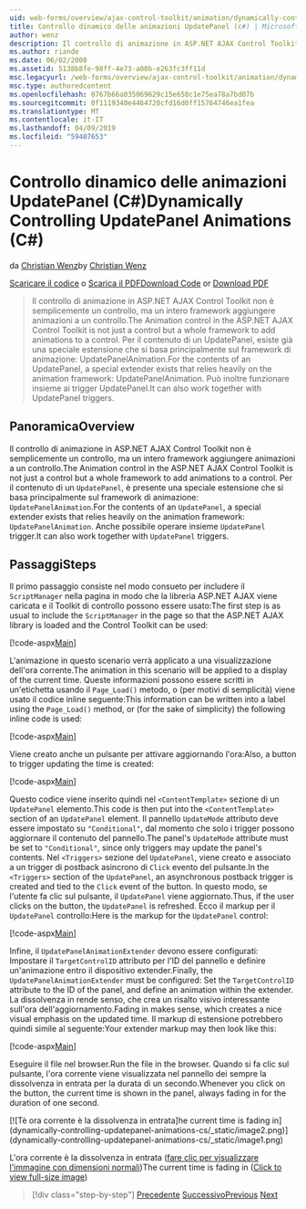 ```yaml
---
uid: web-forms/overview/ajax-control-toolkit/animation/dynamically-controlling-updatepanel-animations-cs
title: Controllo dinamico delle animazioni UpdatePanel (c#) | Microsoft Docs
author: wenz
description: Il controllo di animazione in ASP.NET AJAX Control Toolkit non è semplicemente un controllo, ma un intero framework aggiungere animazioni a un controllo. Per il contenuto di un...
ms.author: riande
ms.date: 06/02/2008
ms.assetid: 5138b8fe-98ff-4e73-a00b-e263fc3ff11d
msc.legacyurl: /web-forms/overview/ajax-control-toolkit/animation/dynamically-controlling-updatepanel-animations-cs
msc.type: authoredcontent
ms.openlocfilehash: 0767b66a035069629c15e658c1e75ea78a7bd07b
ms.sourcegitcommit: 0f1119340e4464720cfd16d0ff15764746ea1fea
ms.translationtype: MT
ms.contentlocale: it-IT
ms.lasthandoff: 04/09/2019
ms.locfileid: "59407653"
---
```

# <a name="dynamically-controlling-updatepanel-animations-c"></a><span data-ttu-id="45902-104">Controllo dinamico delle animazioni UpdatePanel (C#)</span><span class="sxs-lookup"><span data-stu-id="45902-104">Dynamically Controlling UpdatePanel Animations (C#)</span></span>

<span data-ttu-id="45902-105">da [Christian Wenz](https://github.com/wenz)</span><span class="sxs-lookup"><span data-stu-id="45902-105">by [Christian Wenz](https://github.com/wenz)</span></span>

<span data-ttu-id="45902-106">[Scaricare il codice](http://download.microsoft.com/download/9/3/f/93f8daea-bebd-4821-833b-95205389c7d0/UpdatePanelAnimation2.cs.zip) o [Scarica il PDF](http://download.microsoft.com/download/b/6/a/b6ae89ee-df69-4c87-9bfb-ad1eb2b23373/updatepanelanimation2CS.pdf)</span><span class="sxs-lookup"><span data-stu-id="45902-106">[Download Code](http://download.microsoft.com/download/9/3/f/93f8daea-bebd-4821-833b-95205389c7d0/UpdatePanelAnimation2.cs.zip) or [Download PDF](http://download.microsoft.com/download/b/6/a/b6ae89ee-df69-4c87-9bfb-ad1eb2b23373/updatepanelanimation2CS.pdf)</span></span>

> <span data-ttu-id="45902-107">Il controllo di animazione in ASP.NET AJAX Control Toolkit non è semplicemente un controllo, ma un intero framework aggiungere animazioni a un controllo.</span><span class="sxs-lookup"><span data-stu-id="45902-107">The Animation control in the ASP.NET AJAX Control Toolkit is not just a control but a whole framework to add animations to a control.</span></span> <span data-ttu-id="45902-108">Per il contenuto di un UpdatePanel, esiste già una speciale estensione che si basa principalmente sul framework di animazione: UpdatePanelAnimation.</span><span class="sxs-lookup"><span data-stu-id="45902-108">For the contents of an UpdatePanel, a special extender exists that relies heavily on the animation framework: UpdatePanelAnimation.</span></span> <span data-ttu-id="45902-109">Può inoltre funzionare insieme ai trigger UpdatePanel.</span><span class="sxs-lookup"><span data-stu-id="45902-109">It can also work together with UpdatePanel triggers.</span></span>


## <a name="overview"></a><span data-ttu-id="45902-110">Panoramica</span><span class="sxs-lookup"><span data-stu-id="45902-110">Overview</span></span>

<span data-ttu-id="45902-111">Il controllo di animazione in ASP.NET AJAX Control Toolkit non è semplicemente un controllo, ma un intero framework aggiungere animazioni a un controllo.</span><span class="sxs-lookup"><span data-stu-id="45902-111">The Animation control in the ASP.NET AJAX Control Toolkit is not just a control but a whole framework to add animations to a control.</span></span> <span data-ttu-id="45902-112">Per il contenuto di un `UpdatePanel`, è presente una speciale estensione che si basa principalmente sul framework di animazione: `UpdatePanelAnimation`.</span><span class="sxs-lookup"><span data-stu-id="45902-112">For the contents of an `UpdatePanel`, a special extender exists that relies heavily on the animation framework: `UpdatePanelAnimation`.</span></span> <span data-ttu-id="45902-113">Anche possibile operare insieme `UpdatePanel` trigger.</span><span class="sxs-lookup"><span data-stu-id="45902-113">It can also work together with `UpdatePanel` triggers.</span></span>

## <a name="steps"></a><span data-ttu-id="45902-114">Passaggi</span><span class="sxs-lookup"><span data-stu-id="45902-114">Steps</span></span>

<span data-ttu-id="45902-115">Il primo passaggio consiste nel modo consueto per includere il `ScriptManager` nella pagina in modo che la libreria ASP.NET AJAX viene caricata e il Toolkit di controllo possono essere usato:</span><span class="sxs-lookup"><span data-stu-id="45902-115">The first step is as usual to include the `ScriptManager` in the page so that the ASP.NET AJAX library is loaded and the Control Toolkit can be used:</span></span>


[!code-aspx[Main](dynamically-controlling-updatepanel-animations-cs/samples/sample1.aspx)]

<span data-ttu-id="45902-116">L'animazione in questo scenario verrà applicato a una visualizzazione dell'ora corrente.</span><span class="sxs-lookup"><span data-stu-id="45902-116">The animation in this scenario will be applied to a display of the current time.</span></span> <span data-ttu-id="45902-117">Queste informazioni possono essere scritti in un'etichetta usando il `Page_Load()` metodo, o (per motivi di semplicità) viene usato il codice inline seguente:</span><span class="sxs-lookup"><span data-stu-id="45902-117">This information can be written into a label using the `Page_Load()` method, or (for the sake of simplicity) the following inline code is used:</span></span>


[!code-aspx[Main](dynamically-controlling-updatepanel-animations-cs/samples/sample2.aspx)]

<span data-ttu-id="45902-118">Viene creato anche un pulsante per attivare aggiornando l'ora:</span><span class="sxs-lookup"><span data-stu-id="45902-118">Also, a button to trigger updating the time is created:</span></span>


[!code-aspx[Main](dynamically-controlling-updatepanel-animations-cs/samples/sample3.aspx)]

<span data-ttu-id="45902-119">Questo codice viene inserito quindi nel `<ContentTemplate>` sezione di un `UpdatePanel` elemento.</span><span class="sxs-lookup"><span data-stu-id="45902-119">This code is then put into the `<ContentTemplate>` section of an `UpdatePanel` element.</span></span> <span data-ttu-id="45902-120">Il pannello `UpdateMode` attributo deve essere impostato su `"Conditional"`, dal momento che solo i trigger possono aggiornare il contenuto del pannello.</span><span class="sxs-lookup"><span data-stu-id="45902-120">The panel's `UpdateMode` attribute must be set to `"Conditional"`, since only triggers may update the panel's contents.</span></span> <span data-ttu-id="45902-121">Nel `<Triggers>` sezione del `UpdatePanel`, viene creato e associato a un trigger di postback asincrono di `Click` evento del pulsante.</span><span class="sxs-lookup"><span data-stu-id="45902-121">In the `<Triggers>` section of the `UpdatePanel`, an asynchronous postback trigger is created and tied to the `Click` event of the button.</span></span> <span data-ttu-id="45902-122">In questo modo, se l'utente fa clic sul pulsante, il `UpdatePanel` viene aggiornato.</span><span class="sxs-lookup"><span data-stu-id="45902-122">Thus, if the user clicks on the button, the `UpdatePanel` is refreshed.</span></span> <span data-ttu-id="45902-123">Ecco il markup per il `UpdatePanel` controllo:</span><span class="sxs-lookup"><span data-stu-id="45902-123">Here is the markup for the `UpdatePanel` control:</span></span>


[!code-aspx[Main](dynamically-controlling-updatepanel-animations-cs/samples/sample4.aspx)]

<span data-ttu-id="45902-124">Infine, il `UpdatePanelAnimationExtender` devono essere configurati: Impostare il `TargetControlID` attributo per l'ID del pannello e definire un'animazione entro il dispositivo extender.</span><span class="sxs-lookup"><span data-stu-id="45902-124">Finally, the `UpdatePanelAnimationExtender` must be configured: Set the `TargetControlID` attribute to the ID of the panel, and define an animation within the extender.</span></span> <span data-ttu-id="45902-125">La dissolvenza in rende senso, che crea un risalto visivo interessante sull'ora dell'aggiornamento.</span><span class="sxs-lookup"><span data-stu-id="45902-125">Fading in makes sense, which creates a nice visual emphasis on the updated time.</span></span> <span data-ttu-id="45902-126">Il markup di estensione potrebbero quindi simile al seguente:</span><span class="sxs-lookup"><span data-stu-id="45902-126">Your extender markup may then look like this:</span></span>


[!code-aspx[Main](dynamically-controlling-updatepanel-animations-cs/samples/sample5.aspx)]

<span data-ttu-id="45902-127">Eseguire il file nel browser.</span><span class="sxs-lookup"><span data-stu-id="45902-127">Run the file in the browser.</span></span> <span data-ttu-id="45902-128">Quando si fa clic sul pulsante, l'ora corrente viene visualizzata nel pannello dei sempre la dissolvenza in entrata per la durata di un secondo.</span><span class="sxs-lookup"><span data-stu-id="45902-128">Whenever you click on the button, the current time is shown in the panel, always fading in for the duration of one second.</span></span>


[![T<span data-ttu-id="45902-129">è ora corrente è la dissolvenza in entrata]</span><span class="sxs-lookup"><span data-stu-id="45902-129">he current time is fading in]</span></span>(dynamically-controlling-updatepanel-animations-cs/_static/image2.png)](dynamically-controlling-updatepanel-animations-cs/_static/image1.png)

<span data-ttu-id="45902-130">L'ora corrente è la dissolvenza in entrata ([fare clic per visualizzare l'immagine con dimensioni normali](dynamically-controlling-updatepanel-animations-cs/_static/image3.png))</span><span class="sxs-lookup"><span data-stu-id="45902-130">The current time is fading in ([Click to view full-size image](dynamically-controlling-updatepanel-animations-cs/_static/image3.png))</span></span>

> [!div class="step-by-step"]
> <span data-ttu-id="45902-131">[Precedente](animating-an-updatepanel-control-cs.md)
> [Successivo](adding-animation-to-a-control-vb.md)</span><span class="sxs-lookup"><span data-stu-id="45902-131">[Previous](animating-an-updatepanel-control-cs.md)
[Next](adding-animation-to-a-control-vb.md)</span></span>
